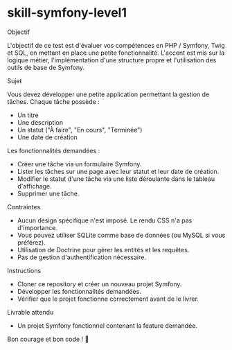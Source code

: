 # skill-symfony-level1

Objectif

L'objectif de ce test est d'évaluer vos compétences en PHP / Symfony, Twig et SQL, en mettant en place une petite fonctionnalité. L'accent est mis sur la logique métier, l'implémentation d'une structure propre et l'utilisation des outils de base de Symfony.

Sujet

Vous devez développer une petite application permettant la gestion de tâches. Chaque tâche possède :

 - Un titre
 - Une description
 - Un statut ("À faire", "En cours", "Terminée")
 - Une date de création

Les fonctionnalités demandées :

 - Créer une tâche via un formulaire Symfony.
 - Lister les tâches sur une page avec leur statut et leur date de création.
 - Modifier le statut d'une tâche via une liste déroulante dans le tableau d'affichage.
 - Supprimer une tâche.

Contraintes

 - Aucun design spécifique n'est imposé. Le rendu CSS n'a pas d'importance.
 - Vous pouvez utiliser SQLite comme base de données (ou MySQL si vous préférez).
 - Utilisation de Doctrine pour gérer les entités et les requêtes.
 - Pas de gestion d'authentification nécessaire.

Instructions

 - Cloner ce repository et créer un nouveau projet Symfony.
 - Développer les fonctionnalités demandées.
 - Vérifier que le projet fonctionne correctement avant de le livrer.

Livrable attendu

 - Un projet Symfony fonctionnel contenant la feature demandée.

Bon courage et bon code ! 🚀
